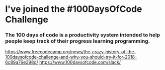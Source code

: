 # I've joined the #100DaysOfCode Challenge

### The 100 days of code is a productivity system intended to help people keep track of their progress learning programming.

https://www.freecodecamp.org/news/the-crazy-history-of-the-100daysofcode-challenge-and-why-you-should-try-it-for-2018-6c89a76e298d/
https://www.100daysofcode.com/slack/
